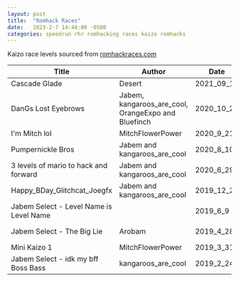 ```yaml
---
layout: post
title:  "Romhack Races"
date:   2023-2-7 14:44:00 -0500
categories: speedrun rhr romhacking races kaizo romhacks
---
```


Kaizo race levels sourced from [romhackraces.com](https://romhackraces.com/eventlevels.php)

| Title | Author | Date | Patch |
 ---- | ------ | ---- | ----
| Cascade Glade | Desert | 2021_09_11 | [ips]({{ site.baseurl }}/assets/patches/rhr/2021_09_11_Cascade_Glade.bps) |
| DanGs Lost Eyebrows | Jabem, kangaroos_are_cool, OrangeExpo and Bluefinch | 2020_10_26 | [ips]({{ site.baseurl }}/assets/patches/rhr/2020_10_26_DanGs_Lost_Eyebrows.ips) |
| I'm Mitch lol | MitchFlowerPower | 2020_9_21 | [ips]({{ site.baseurl }}/assets/patches/rhr/2020_9_21_im_mitch_lol.ips) |
| Pumpernickle Bros | Jabem and kangaroos_are_cool | 2020_8_10 | [ips]({{ site.baseurl }}/assets/patches/rhr/2020_8_10_Pumpernickle_Bros.ips) |
| 3 levels of mario to hack and forward | Jabem and kangaroos_are_cool | 2020_6_29 | [ips]({{ site.baseurl }}/assets/patches/rhr/2020_6_29_3_levels_of_mario_to_next_hack_and_forward.ips) |
| Happy_BDay_Glitchcat_Joegfx | Jabem and kangaroos_are_cool | 2019_12_29 | [ips]({{ site.baseurl }}/assets/patches/rhr/2019_12_29_Happy_BDay_Glitchcat_Joegfx.ips) |
| Jabem Select - Level Name is Level Name |  | 2019_6_9 | [ips]({{ site.baseurl }}/assets/patches/rhr/2019_6_9_Jabem_Select_-_Level_Name_is_Level_Name.ips) |
| Jabem Select - The Big Lie | Arobam | 2019_4_28 | [ips]({{ site.baseurl }}/assets/patches/rhr/2019_4_28_JabemSelect_-_TheBigLie.ips) |
| Mini Kaizo 1 | MitchFlowerPower | 2019_3_31 | [ips]({{ site.baseurl }}/assets/patches/rhr/2019_3_31_Mini_Kaizo_1.ips) |
| Jabem Select - idk my bff Boss Bass | kangaroos_are_cool | 2019_2_24 | [ips]({{ site.baseurl }}/assets/patches/rhr/2019_2_24_JabemSelect_-_idk_my_bff_Boss_Bass.ips) |